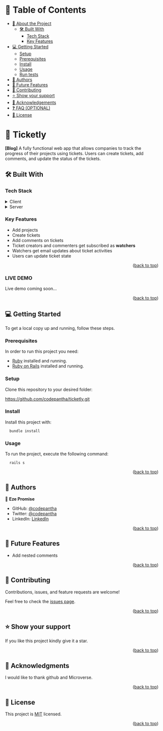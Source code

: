 <a name="readme-top"></a>

<div align="center">

</div>

<!-- TABLE OF CONTENTS -->

# 📗 Table of Contents

- [📖 About the Project](#about-project)
  - [🛠 Built With](#built-with)
    - [Tech Stack](#tech-stack)
    - [Key Features](#key-features)
- [💻 Getting Started](#getting-started)
  - [Setup](#setup)
  - [Prerequisites](#prerequisites)
  - [Install](#install)
  - [Usage](#usage)
  - [Run tests](#run-tests)
- [👥 Authors](#authors)
- [🔭 Future Features](#future-features)
- [🤝 Contributing](#contributing)
- [⭐️ Show your support](#support)
- [🙏 Acknowledgements](#acknowledgements)
- [❓ FAQ (OPTIONAL)](#faq)
- [📝 License](#license)

<!-- PROJECT DESCRIPTION -->

# 📖 Ticketly <a name="about-project"></a>


**[Blog]** A fully functional web app that allows companies to track the progress of their projects using tickets. Users can create tickets, add comments, and update the status of the tickets.

## 🛠 Built With <a name="built-with"></a>

### Tech Stack <a name="tech-stack"></a>


<details>
  <summary>Client</summary>
  <ul> 
    <li>HTML</li>
    <li>CSS</li>
    <li>JavaScript</li>
  </ul>
</details>
<details>
  <summary>Server</summary>
  <ul> 
    <li><a href="https://www.ruby-lang.org/en/">RoR</a></li>
    <li><a href="https://rspec.info/">RSpec</a></li>
    <li><a href="https://github.com/teamcapybara/capybara">Capybara</a></li>
  </ul>
</details>

<!-- Features -->

### Key Features <a name="key-features"></a>


- Add projects
- Create tickets
- Add comments on tickets
- Ticket creators and commenters get subscribed as **watchers**
- Watchers get email updates about ticket activities
- Users can update ticket state

<p align="right">(<a href="#readme-top">back to top</a>)</p>

<!-- LIVE DEMO -->
### LIVE DEMO
Live demo coming soon...


<p align="right">(<a href="#readme-top">back to top</a>)</p>

<!-- GETTING STARTED -->

## 💻 Getting Started <a name="getting-started"></a>

To get a local copy up and running, follow these steps.

### Prerequisites

In order to run this project you need:


- [Ruby](https://www.ruby-lang.org/en/) installed and running.
- [Ruby on Rails](https://guides.rubyonrails.org/v5.1/getting_started.html) installed and running. 

### Setup

Clone this repository to your desired folder:

https://github.com/codepantha/ticketly.git

### Install

Install this project with:

```
  bundle install
```

### Usage

To run the project, execute the following command:


```
  rails s
```



<p align="right">(<a href="#readme-top">back to top</a>)</p>

<!-- AUTHORS -->

## 👥 Authors <a name="authors"></a>

👤 **Eze Promise**

- GitHub: [@codepantha](https://github.com/codepantha)
- Twitter: [@codepantha](https://twitter.com/twitterhandle)
- LinkedIn: [LinkedIn](https://www.linkedin.com/in/promise-eze/)

<p align="right">(<a href="#readme-top">back to top</a>)</p>

<!-- FUTURE FEATURES -->

## 🔭 Future Features <a name="future-features"></a>

- Add nested comments

<p align="right">(<a href="#readme-top">back to top</a>)</p>

<!-- CONTRIBUTING -->

## 🤝 Contributing <a name="contributing"></a>

Contributions, issues, and feature requests are welcome!

Feel free to check the [issues page](https://github.com/codepantha/ticketly/issues).

<p align="right">(<a href="#readme-top">back to top</a>)</p>

<!-- SUPPORT -->

## ⭐️ Show your support <a name="support"></a>

If you like this project kindly give it a star. 

<p align="right">(<a href="#readme-top">back to top</a>)</p>

<!-- ACKNOWLEDGEMENTS -->

## 🙏 Acknowledgments <a name="acknowledgements"></a>

I would like to thank github and Microverse. 

<p align="right">(<a href="#readme-top">back to top</a>)</p>

<!-- LICENSE -->

## 📝 License <a name="license"></a>

This project is [MIT](./MIT.md) licensed.

<p align="right">(<a href="#readme-top">back to top</a>)</p>
